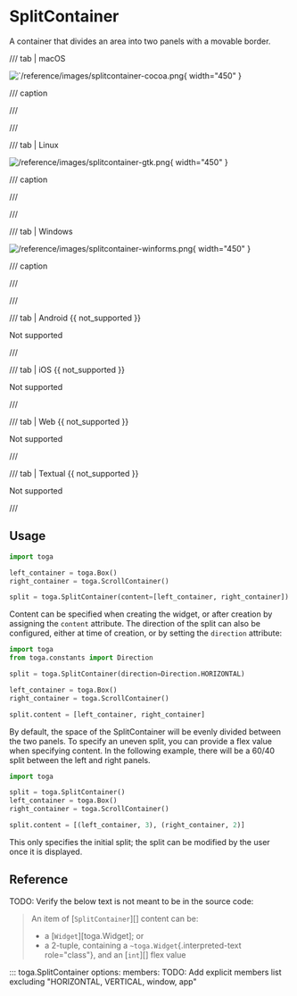 # SplitContainer

A container that divides an area into two panels with a movable border.

/// tab | macOS

![`/reference/images/splitcontainer-cocoa.png](/reference/images/splitcontainer-cocoa.png){ width="450" }

/// caption

///


<!-- TODO: Update alt text -->

///

/// tab | Linux

![/reference/images/splitcontainer-gtk.png](/reference/images/splitcontainer-gtk.png){ width="450" }

/// caption

///


<!-- TODO: Update alt text -->

///

/// tab | Windows

![/reference/images/splitcontainer-winforms.png](/reference/images/splitcontainer-winforms.png){ width="450" }

/// caption

///


<!-- TODO: Update alt text -->

///

/// tab | Android {{ not_supported }}

Not supported

///

/// tab | iOS {{ not_supported }}

Not supported

///

/// tab | Web {{ not_supported }}

Not supported

///

/// tab | Textual {{ not_supported }}

Not supported

///

## Usage

```python
import toga

left_container = toga.Box()
right_container = toga.ScrollContainer()

split = toga.SplitContainer(content=[left_container, right_container])
```

Content can be specified when creating the widget, or after creation by
assigning the `content` attribute. The direction of the split can also
be configured, either at time of creation, or by setting the `direction`
attribute:

```python
import toga
from toga.constants import Direction

split = toga.SplitContainer(direction=Direction.HORIZONTAL)

left_container = toga.Box()
right_container = toga.ScrollContainer()

split.content = [left_container, right_container]
```

By default, the space of the SplitContainer will be evenly divided
between the two panels. To specify an uneven split, you can provide a
flex value when specifying content. In the following example, there will
be a 60/40 split between the left and right panels.

```python
import toga

split = toga.SplitContainer()
left_container = toga.Box()
right_container = toga.ScrollContainer()

split.content = [(left_container, 3), (right_container, 2)]
```

This only specifies the initial split; the split can be modified by the
user once it is displayed.

## Reference
TODO: Verify the below text is not meant to be in the source code:
> An item of [`SplitContainer`][] content can
> be:
>
> - a [`Widget`][toga.Widget]; or
> - a 2-tuple, containing a `~toga.Widget`{.interpreted-text
>   role="class"}, and an [`int`][] flex value

::: toga.SplitContainer
    options:
        members:
            TODO: Add explicit members list excluding "HORIZONTAL, VERTICAL, window, app"
